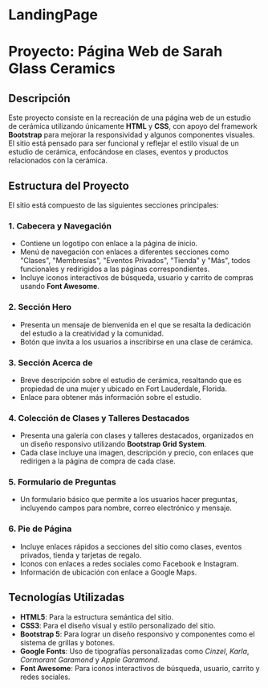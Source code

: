 # LandingPage
# Proyecto: Página Web de Sarah Glass Ceramics

## Descripción
Este proyecto consiste en la recreación de una página web de un estudio de cerámica utilizando únicamente **HTML** y **CSS**, con apoyo del framework **Bootstrap** para mejorar la responsividad y algunos componentes visuales. El sitio está pensado para ser funcional y reflejar el estilo visual de un estudio de cerámica, enfocándose en clases, eventos y productos relacionados con la cerámica.

## Estructura del Proyecto
El sitio está compuesto de las siguientes secciones principales:

### 1. **Cabecera y Navegación**
- Contiene un logotipo con enlace a la página de inicio.
- Menú de navegación con enlaces a diferentes secciones como "Clases", "Membresías", "Eventos Privados", "Tienda" y "Más", todos funcionales y redirigidos a las páginas correspondientes.
- Incluye iconos interactivos de búsqueda, usuario y carrito de compras usando **Font Awesome**.

### 2. **Sección Hero**
- Presenta un mensaje de bienvenida en el que se resalta la dedicación del estudio a la creatividad y la comunidad.
- Botón que invita a los usuarios a inscribirse en una clase de cerámica.

### 3. **Sección Acerca de**
- Breve descripción sobre el estudio de cerámica, resaltando que es propiedad de una mujer y ubicado en Fort Lauderdale, Florida.
- Enlace para obtener más información sobre el estudio.

### 4. **Colección de Clases y Talleres Destacados**
- Presenta una galería con clases y talleres destacados, organizados en un diseño responsivo utilizando **Bootstrap Grid System**.
- Cada clase incluye una imagen, descripción y precio, con enlaces que redirigen a la página de compra de cada clase.

### 5. **Formulario de Preguntas**
- Un formulario básico que permite a los usuarios hacer preguntas, incluyendo campos para nombre, correo electrónico y mensaje.

### 6. **Pie de Página**
- Incluye enlaces rápidos a secciones del sitio como clases, eventos privados, tienda y tarjetas de regalo.
- Iconos con enlaces a redes sociales como Facebook e Instagram.
- Información de ubicación con enlace a Google Maps.

## Tecnologías Utilizadas
- **HTML5**: Para la estructura semántica del sitio.
- **CSS3**: Para el diseño visual y estilo personalizado del sitio.
- **Bootstrap 5**: Para lograr un diseño responsivo y componentes como el sistema de grillas y botones.
- **Google Fonts**: Uso de tipografías personalizadas como *Cinzel*, *Karla*, *Cormorant Garamond* y *Apple Garamond*.
- **Font Awesome**: Para iconos interactivos de búsqueda, usuario, carrito y redes sociales.


